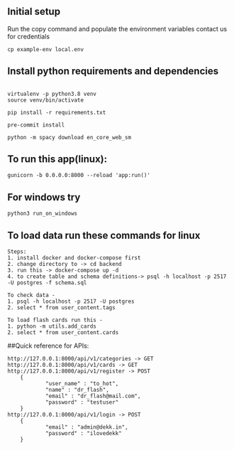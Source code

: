 ## Initial setup

Run the copy command and populate the environment variables
contact us for credentials

```
cp example-env local.env
```

## Install python requirements and dependencies

```

virtualenv -p python3.8 venv
source venv/bin/activate

pip install -r requirements.txt

pre-commit install

python -m spacy download en_core_web_sm

```

## To run this app(linux):

```
gunicorn -b 0.0.0.0:8000 --reload 'app:run()'
```

## For windows try

```
python3 run_on_windows
```

## To load data run these commands for linux

```
Steps:
1. install docker and docker-compose first
2. change directory to -> cd backend
3. run this -> docker-compose up -d
4. to create table and schema definitions-> psql -h localhost -p 2517 -U postgres -f schema.sql

To check data -
1. psql -h localhost -p 2517 -U postgres
2. select * from user_content.tags

To load flash cards run this -
1. python -m utils.add_cards
2. select * from user_content.cards
```

##Quick reference for APIs:

```
http://127.0.0.1:8000/api/v1/categories -> GET
http://127.0.0.1:8000/api/v1/cards -> GET
http://127.0.0.1:8000/api/v1/register -> POST
    {
            "user_name" : "to_hot",
            "name" : "dr_flash",
            "email" : "dr_flash@mail.com",
            "password" : "testuser"
    }
http://127.0.0.1:8000/api/v1/login -> POST
    {
            "email" : "admin@dekk.in",
            "password" : "ilovedekk"
    }
```
